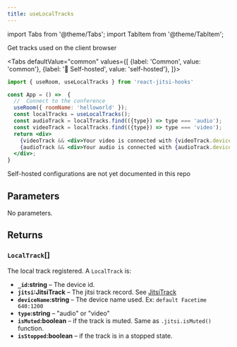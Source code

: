 ```yaml
---
title: useLocalTracks
---
```

import Tabs from '@theme/Tabs';
import TabItem from '@theme/TabItem';


Get tracks used on the client browser 

<Tabs
  defaultValue="common"
  values={[
    {label: 'Common', value: 'common'},
    {label: '🚧 Self-hosted', value: 'self-hosted'},
  ]}>
  <TabItem value="common">

```jsx {6} title="/src/App.js"
import { useRoom, useLocalTracks } from 'react-jitsi-hooks'

const App = () =>  {
  //  Connect to the conference
  useRoom({ roomName: 'helloworld' });
  const localTracks = useLocalTracks();
  const audioTrack = localTracks.find(({type}) => type === 'audio');
  const videoTrack = localTracks.find(({type}) => type === 'video');
  return <div>
    {videoTrack && <div>Your video is connected with {videoTrack.deviceName}</div>}
    {audioTrack && <div>Your audio is connected with {audioTrack.deviceName}</div>}
  </div>;
}
```
  </TabItem>
  <TabItem value="self-hosted">Self-hosted configurations are not yet documented in this repo</TabItem>
</Tabs>

## Parameters
No parameters.

## Returns

### `LocalTrack`[]
The local track registered. A `LocalTrack` is: 

* **`_id`:string** – The device id.
* **`jitsi`:JitsiTrack** – The jitsi track record. See [JitsiTrack](https://jitsi.github.io/handbook/docs/dev-guide/dev-guide-ljm-api#jitsitrack)
* **`deviceName`:string** – The device name used. Ex: `default Facetime 640:1200`
* **`type`:string** – "audio" or "video"
* **`isMuted`:boolean** – if the track is muted. Same as `.jitsi.isMuted()` function.
* **`isStopped`:boolean** – if the track is in a stopped state.
